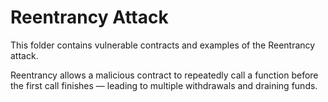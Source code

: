 # Reentrancy Attack

This folder contains vulnerable contracts and examples of the Reentrancy attack.

Reentrancy allows a malicious contract to repeatedly call a function before the first call finishes — leading to multiple withdrawals and draining funds.
